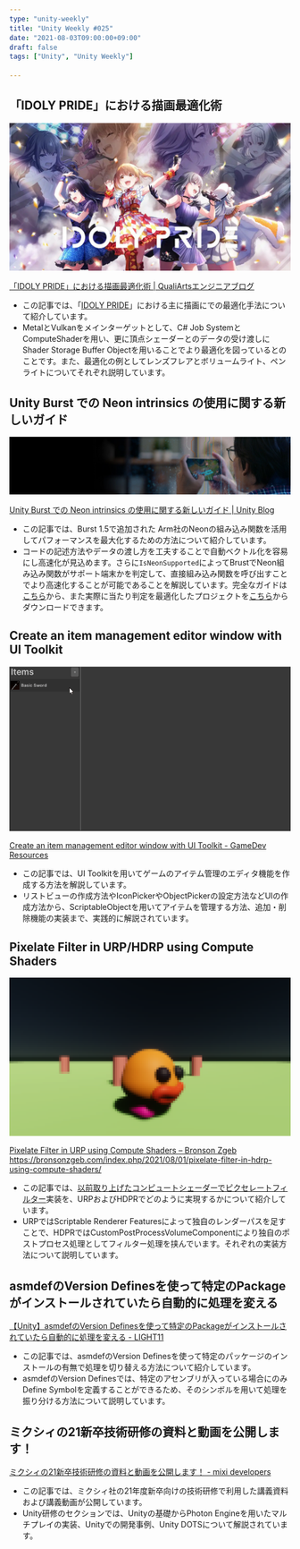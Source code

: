 ```yaml
---
type: "unity-weekly"
title: "Unity Weekly #025"
date: "2021-08-03T09:00:00+09:00"
draft: false
tags: ["Unity", "Unity Weekly"]

---
```


## 「IDOLY PRIDE」における描画最適化術

![](./logo.webp)

[「IDOLY PRIDE」における描画最適化術 | QualiArtsエンジニアブログ](https://technote.qualiarts.jp/article/23)

- この記事では、「[IDOLY PRIDE](https://idolypride.jp/)」における主に描画にでの最適化手法について紹介しています。
- MetalとVulkanをメインターゲットとして、C# Job SystemとComputeShaderを用い、更に頂点シェーダーとのデータの受け渡しにShader Storage Buffer Objectを用いることでより最適化を図っているとのことです。また、最適化の例としてレンズフレアとボリュームライト、ペンライトについてそれぞれ説明しています。

## Unity Burst での Neon intrinsics の使用に関する新しいガイド

![](./image1_0.jpg)

[Unity Burst での Neon intrinsics の使用に関する新しいガイド | Unity Blog](https://blog.unity.com/ja/games/updated-guide-for-using-neon-intrinsics-in-unity-burst)

- この記事では、Burst 1.5で追加された Arm社のNeonの組み込み関数を活用してパフォーマンスを最大化するための方法について紹介しています。
- コードの記述方法やデータの渡し方を工夫することで自動ベクトル化を容易にし高速化が見込めます。さらに`IsNeonSupported`によってBrustでNeon組み込み関数がサポート端末かを判定して、直接組み込み関数を呼び出すことでより高速化することが可能であることを解説しています。完全なガイドは[こちら](https://developer.arm.com/documentation/102556/latest/)から、また実際に当たり判定を最適化したプロジェクトを[こちら](https://assetstore.unity.com/packages/essentials/tutorial-projects/optimizing-collisions-with-burst-and-neon-intrinsics-196303)からダウンロードできます。

## Create an item management editor window with UI Toolkit

![](./SetupItem-1.gif)

[Create an item management editor window with UI Toolkit - GameDev Resources](https://gamedev-resources.com/create-an-item-management-editor-tool-with-ui-toolkit/)

- この記事では、UI Toolkitを用いてゲームのアイテム管理のエディタ機能を作成する方法を解説しています。
- リストビューの作成方法やIconPickerやObjectPickerの設定方法などUIの作成方法から、ScriptableObjectを用いてアイテムを管理する方法、追加・削除機能の実装まで、実践的に解説されています。

##  Pixelate Filter in URP/HDRP using Compute Shaders

![](./Example.png)

[Pixelate Filter in URP using Compute Shaders – Bronson Zgeb](https://bronsonzgeb.com/index.php/2021/07/25/pixelate-filter-in-urp-using-compute-shaders/)
https://bronsonzgeb.com/index.php/2021/08/01/pixelate-filter-in-hdrp-using-compute-shaders/

- この記事では、[以前取り上げたコンピュートシェーダーでピクセレートフィルター](https://bronsonzgeb.com/index.php/2021/07/17/pixelate-filter-post-processing-in-a-compute-shader/)実装を、URPおよびHDPRでどのように実現するかについて紹介しています。
- URPではScriptable Renderer Featuresによって独自のレンダーパスを足すことで、HDPRではCustomPostProcessVolumeComponentにより独自のポストプロセス処理としてフィルター処理を挟んでいます。それぞれの実装方法について説明しています。

## asmdefのVersion Definesを使って特定のPackageがインストールされていたら自動的に処理を変える

[【Unity】asmdefのVersion Definesを使って特定のPackageがインストールされていたら自動的に処理を変える - LIGHT11](https://light11.hatenadiary.com/entry/2021/07/19/200401)

- この記事では、asmdefのVersion Definesを使って特定のパッケージのインストールの有無で処理を切り替える方法について紹介しています。
- asmdefのVersion Definesでは、特定のアセンブリが入っている場合にのみDefine Symbolを定義することができるため、そのシンボルを用いて処理を振り分ける方法について説明しています。

## ミクシィの21新卒技術研修の資料と動画を公開します！ 

[ミクシィの21新卒技術研修の資料と動画を公開します！ - mixi developers](https://mixi-developers.mixi.co.jp/21-technical-training-a0bcdbf9bca0)

- この記事では、ミクシィ社の21年度新卒向けの技術研修で利用した講義資料および講義動画が公開しています。
- Unity研修のセクションでは、Unityの基礎からPhoton Engineを用いたマルチプレイの実装、Unityでの開発事例、Unity DOTSについて解説されています。
